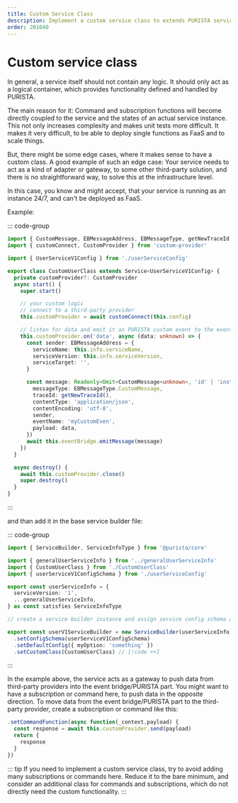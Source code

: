 ```yaml
---
title: Custom Service Class
description: Implement a custom service class to extends PURISTA service base functionallity
order: 201040
---
```


# Custom service class

In general, a service itself should not contain any logic. It should only act as a logical container, which provides functionality defined and handled by PURISTA.

The main reason for it:
Command and subscription functions will become directly coupled to the service and the states of an actual service instance. This not only increases complexity and makes unit tests more difficult. It makes it very difficult, to be able to deploy single functions as FaaS and to scale things.

But, there might be some edge cases, where it makes sense to have a custom class.
A good example of such an edge case:
Your service needs to act as a kind of adapter or gateway, to some other third-party solution, and there is no straightforward way, to solve this at the infrastructure level.

In this case, you know and might accept, that your service is running as an instance 24/7, and can't be deployed as FaaS.

Example:

::: code-group

```typescript [CustomUserClass.ts]
import { CustomMessage, EBMessageAddress, EBMessageType, getNewTraceId, Service } from '@purista/core'
import { customConnect, CustomProvider } from 'custom-provider'

import { UserServiceV1Config } from './userServiceConfig'

export class CustomUserClass extends Service<UserServiceV1Config> {
  private customProvider?: CustomProvider
  async start() {
    super.start()

    // your custom logic
    // connect to a third-party provider
    this.customProvider = await customConnect(this.config)

    // listen for data and emit it as PURISTA custom event to the event bridge
    this.customProvider.on('data', async (data: unknown) => {
      const sender: EBMessageAddress = {
        serviceName: this.info.serviceName,
        serviceVersion: this.info.serviceVersion,
        serviceTarget: '',
      }

      const message: Readonly<Omit<CustomMessage<unknown>, 'id' | 'instanceId' | 'timestamp'>> = Object.freeze({
        messageType: EBMessageType.CustomMessage,
        traceId: getNewTraceId(),
        contentType: 'application/json',
        contentEncoding: 'utf-8',
        sender,
        eventName: 'myCustomEven',
        payload: data,
      })
      await this.eventBridge.emitMessage(message)
    })
  }

  async destroy() {
    await this.customProvider.close()
    super.destroy()
  }
}
```

:::

and than add it in the base service builder file:

::: code-group

```typescript [userV1ServiceBuilder.ts]
import { ServiceBuilder, ServiceInfoType } from '@purista/core'

import { generalUserServiceInfo } from '../generalUserServiceInfo'
import { CustomUserClass } from './CustomUserClass'
import { userServiceV1ConfigSchema } from './userServiceConfig'

export const userServiceInfo = {
  serviceVersion: '1',
  ...generalUserServiceInfo,
} as const satisfies ServiceInfoType

// create a service builder instance and assign service config schema and default config.

export const userV1ServiceBuilder = new ServiceBuilder(userServiceInfo)
  .setConfigSchema(userServiceV1ConfigSchema)
  .setDefaultConfig({ myOption: 'something' })
  .setCustomClass(CustomUserClass) // [!code ++]
```

:::

In the example above, the service acts as a gateway to push data from third-party providers into the event bridge/PURISTA part.
You might want to have a subscription or command here, to push data in the opposite direction.
To move data from the event bridge/PURISTA part to the third-party provider, create a subscription or command like this:

```typescript
.setCommandFunction(async function(_context,payload) {
  const response = await this.customProvider.send(payload)
  return {
    response
  }
})

```

::: tip
If you need to implement a custom service class, try to avoid adding many subscriptions or commands here.
Reduce it to the bare minimum, and consider an additional class for commands and subscriptions, which do not directly need the custom functionality.
:::
